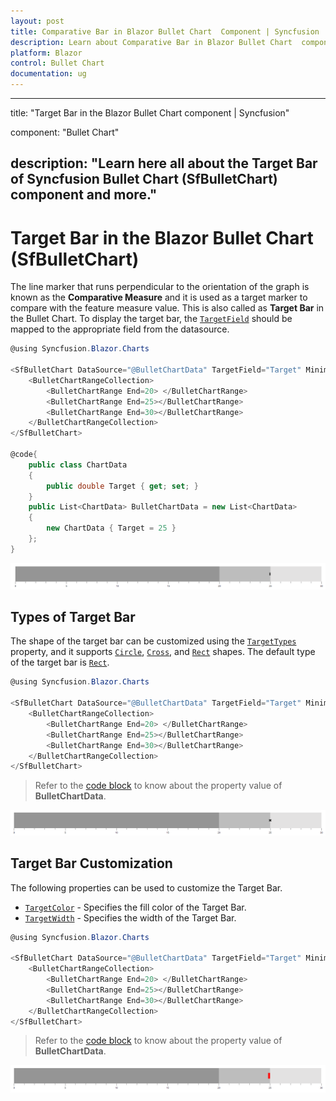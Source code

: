 ```yaml
---
layout: post
title: Comparative Bar in Blazor Bullet Chart  Component | Syncfusion 
description: Learn about Comparative Bar in Blazor Bullet Chart  component of Syncfusion, and more details.
platform: Blazor
control: Bullet Chart 
documentation: ug
---
```


---
title: "Target Bar in the Blazor Bullet Chart component | Syncfusion"

component: "Bullet Chart"

description: "Learn here all about the Target Bar of Syncfusion Bullet Chart (SfBulletChart) component and more."
---

# Target Bar in the Blazor Bullet Chart (SfBulletChart)

The line marker that runs perpendicular to the orientation of the graph is known as the **Comparative Measure** and it is used as a target marker to compare with the feature measure value. This is also called as **Target Bar** in the Bullet Chart. To display the target bar, the [`TargetField`](https://help.syncfusion.com/cr/blazor/Syncfusion.Blazor.Charts.SfBulletChart-1.html#Syncfusion_Blazor_Charts_SfBulletChart_1_TargetField) should be mapped to the appropriate field from the datasource.

```csharp
@using Syncfusion.Blazor.Charts

<SfBulletChart DataSource="@BulletChartData" TargetField="Target" Minimum="0" Maximum="30" Interval="5">
    <BulletChartRangeCollection>
        <BulletChartRange End=20> </BulletChartRange>
        <BulletChartRange End=25></BulletChartRange>
        <BulletChartRange End=30></BulletChartRange>
    </BulletChartRangeCollection>
</SfBulletChart>

@code{
    public class ChartData
    {
        public double Target { get; set; }
    }
    public List<ChartData> BulletChartData = new List<ChartData>
    {
        new ChartData { Target = 25 }
    };
}
```

![Target Bar in Bullet Chart](images/target-bar.png)

## Types of Target Bar

The shape of the target bar can be customized using the [`TargetTypes`](https://help.syncfusion.com/cr/blazor/Syncfusion.Blazor.Charts.SfBulletChart-1.html#Syncfusion_Blazor_Charts_SfBulletChart_1_TargetTypes) property, and it supports [`Circle`](https://help.syncfusion.com/cr/blazor/Syncfusion.Blazor.Charts.TargetType.html#Syncfusion_Blazor_Charts_TargetType_Circle), [`Cross`](https://help.syncfusion.com/cr/blazor/Syncfusion.Blazor.Charts.TargetType.html#Syncfusion_Blazor_Charts_TargetType_Cross), and [`Rect`](https://help.syncfusion.com/cr/blazor/Syncfusion.Blazor.Charts.TargetType.html#Syncfusion_Blazor_Charts_TargetType_Rect) shapes. The default type of the target bar is [`Rect`](https://help.syncfusion.com/cr/blazor/Syncfusion.Blazor.Charts.TargetType.html#Syncfusion_Blazor_Charts_TargetType_Rect).

```csharp
@using Syncfusion.Blazor.Charts

<SfBulletChart DataSource="@BulletChartData" TargetField="Target" Minimum="0" Maximum="30" Interval="5" TargetTypes="new List<TargetType>() { TargetType.Cross }">
    <BulletChartRangeCollection>
        <BulletChartRange End=20> </BulletChartRange>
        <BulletChartRange End=25></BulletChartRange>
        <BulletChartRange End=30></BulletChartRange>
    </BulletChartRangeCollection>
</SfBulletChart>
```

> Refer to the [code block](#target-bar) to know about the property value of **BulletChartData**.

![Target Bar with types](images/target-type.png)

## Target Bar Customization

The following properties can be used to customize the Target Bar.

* [`TargetColor`](https://help.syncfusion.com/cr/blazor/Syncfusion.Blazor.Charts.SfBulletChart-1.html#Syncfusion_Blazor_Charts_SfBulletChart_1_TargetColor) - Specifies the fill color of the Target Bar.
* [`TargetWidth`](https://help.syncfusion.com/cr/blazor/Syncfusion.Blazor.Charts.SfBulletChart-1.html#Syncfusion_Blazor_Charts_SfBulletChart_1_TargetWidth) - Specifies the width of the Target Bar.

```csharp
@using Syncfusion.Blazor.Charts

<SfBulletChart DataSource="@BulletChartData" TargetField="Target" Minimum="0" Maximum="30" Interval="5" TargetColor="red" TargetWidth="10">
    <BulletChartRangeCollection>
        <BulletChartRange End=20> </BulletChartRange>
        <BulletChartRange End=25></BulletChartRange>
        <BulletChartRange End=30></BulletChartRange>
    </BulletChartRangeCollection>
</SfBulletChart>
```

> Refer to the [code block](#target-bar) to know about the property value of **BulletChartData**.

![Target Bar with customization](images/target-custom.png)
